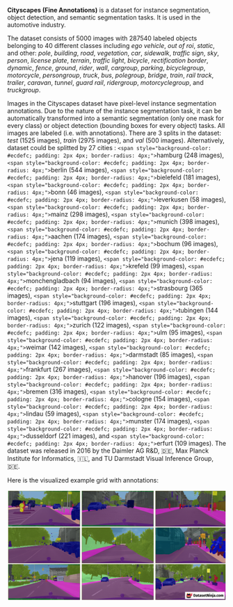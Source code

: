 **Cityscapes (Fine Annotations)** is a dataset for instance segmentation, object detection, and semantic segmentation tasks. It is used in the automotive industry.

The dataset consists of 5000 images with 287540 labeled objects belonging to 40 different classes including *ego vehicle*, *out of roi*, *static*, and other: *pole*, *building*, *road*, *vegetation*, *car*, *sidewalk*, *traffic sign*, *sky*, *person*, *license plate*, *terrain*, *traffic light*, *bicycle*, *rectification border*, *dynamic*, *fence*, *ground*, *rider*, *wall*, *cargroup*, *parking*, *bicyclegroup*, *motorcycle*, *persongroup*, *truck*, *bus*, *polegroup*, *bridge*, *train*, *rail track*, *trailer*, *caravan*, *tunnel*, *guard rail*, *ridergroup*, *motorcyclegroup*, and *truckgroup*.

Images in the Cityscapes dataset have pixel-level instance segmentation annotations. Due to the nature of the instance segmentation task, it can be automatically transformed into a semantic segmentation (only one mask for every class) or object detection (bounding boxes for every object) tasks. All images are labeled (i.e. with annotations). There are 3 splits in the dataset: *test* (1525 images), *train* (2975 images), and *val* (500 images). Alternatively, dataset could be splitted by 27 cities : `<span style="background-color: #ecdefc; padding: 2px 4px; border-radius: 4px;">`hamburg (248 images), `<span style="background-color: #ecdefc; padding: 2px 4px; border-radius: 4px;">`berlin (544 images), `<span style="background-color: #ecdefc; padding: 2px 4px; border-radius: 4px;">`bielefeld (181 images), `<span style="background-color: #ecdefc; padding: 2px 4px; border-radius: 4px;">`bonn (46 images), `<span style="background-color: #ecdefc; padding: 2px 4px; border-radius: 4px;">`leverkusen (58 images), `<span style="background-color: #ecdefc; padding: 2px 4px; border-radius: 4px;">`mainz (298 images), `<span style="background-color: #ecdefc; padding: 2px 4px; border-radius: 4px;">`munich (398 images), `<span style="background-color: #ecdefc; padding: 2px 4px; border-radius: 4px;">`aachen (174 images), `<span style="background-color: #ecdefc; padding: 2px 4px; border-radius: 4px;">`bochum (96 images), `<span style="background-color: #ecdefc; padding: 2px 4px; border-radius: 4px;">`jena (119 images), `<span style="background-color: #ecdefc; padding: 2px 4px; border-radius: 4px;">`krefeld (99 images), `<span style="background-color: #ecdefc; padding: 2px 4px; border-radius: 4px;">`monchengladbach (94 images), `<span style="background-color: #ecdefc; padding: 2px 4px; border-radius: 4px;">`strasbourg (365 images), `<span style="background-color: #ecdefc; padding: 2px 4px; border-radius: 4px;">`stuttgart (196 images), `<span style="background-color: #ecdefc; padding: 2px 4px; border-radius: 4px;">`tubingen (144 images), `<span style="background-color: #ecdefc; padding: 2px 4px; border-radius: 4px;">`zurich (122 images), `<span style="background-color: #ecdefc; padding: 2px 4px; border-radius: 4px;">`ulm (95 images), `<span style="background-color: #ecdefc; padding: 2px 4px; border-radius: 4px;">`weimar (142 images), `<span style="background-color: #ecdefc; padding: 2px 4px; border-radius: 4px;">`darmstadt (85 images), `<span style="background-color: #ecdefc; padding: 2px 4px; border-radius: 4px;">`frankfurt (267 images), `<span style="background-color: #ecdefc; padding: 2px 4px; border-radius: 4px;">`hanover (196 images), `<span style="background-color: #ecdefc; padding: 2px 4px; border-radius: 4px;">`bremen (316 images), `<span style="background-color: #ecdefc; padding: 2px 4px; border-radius: 4px;">`cologne (154 images), `<span style="background-color: #ecdefc; padding: 2px 4px; border-radius: 4px;">`lindau (59 images), `<span style="background-color: #ecdefc; padding: 2px 4px; border-radius: 4px;">`munster (174 images), `<span style="background-color: #ecdefc; padding: 2px 4px; border-radius: 4px;">`dusseldorf (221 images), and `<span style="background-color: #ecdefc; padding: 2px 4px; border-radius: 4px;">`erfurt (109 images). The dataset was released in 2016 by the Daimler AG R&D, 🇩🇪, Max Planck Institute for Informatics, :israel:, and TU Darmstadt Visual Inference Group, 🇩🇪.

Here is the visualized example grid with annotations:

<img src="https://github.com/dataset-ninja/cityscapes/raw/main/visualizations/horizontal_grid.png">
